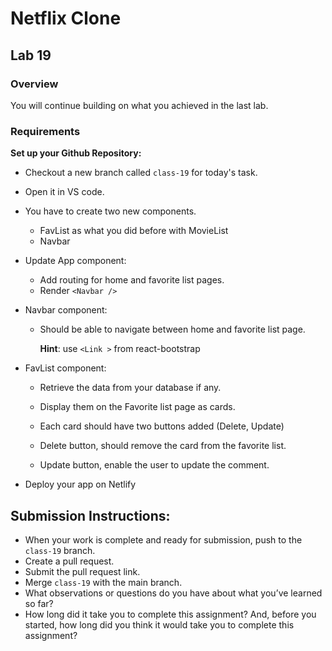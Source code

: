 # Netflix Clone

## **Lab 19**

### **Overview**

You will continue building on what you achieved in the last lab.

### **Requirements**

**Set up your Github Repository:**
   - Checkout a new branch called `class-19` for today's task.
   - Open it in VS code.

- You have to create two new components.
  - FavList as what you did before with MovieList
  - Navbar

- Update App component:

  - Add routing for home and favorite list pages.
  - Render `<Navbar />` 


- Navbar component:

  - Should be able to navigate between home and favorite list page.

    **Hint**: use `<Link >` from react-bootstrap

- FavList component:
  - Retrieve the data from your database if any.
  - Display them on the Favorite list page as cards.
  - Each card should have two buttons added (Delete, Update)
      
  - Delete button, should remove the card from the favorite list.
  - Update button, enable the user to update the comment. 


- Deploy your app on Netlify

## Submission Instructions:
- When your work is complete and ready for submission, push to the `class-19` branch.
- Create a pull request.
- Submit the pull request link.
- Merge `class-19` with the main branch.
- What observations or questions do you have about what you’ve learned so far?
- How long did it take you to complete this assignment? And, before you started, how long did you think it would take you to complete this assignment?
